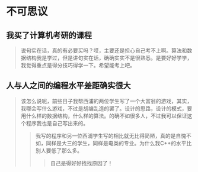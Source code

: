 # 不可思议

## 我买了计算机考研的课程

> 说句实在话，真的有必要买吗？哎，主要还是担心自己考不上啊。算法和数据结构我是学过，但是讲句实在话，确确实实不是很熟悉。是要好好学学，我觉得重点是得分技巧得学一下。希望能考上吧。

## 人与人之间的编程水平差距确实很大

> 该怎么说呢，前些日子我帮西浦的两位学生写了一个大富翁的游戏，其实，我哪会写什么游戏，不过是胡编乱造的罢了。设计的思路，设计的模式，要用什么样的数据结构，什么样的算法。的确不如很多人，不过我可以保证这个程序我也是自己写出来的。
>> 我写的程序和另一位西浦学生写的相比就无比得简陋，真的是自愧不如，同样是大三的学生，同样是电类的专业。为什么我C++的水平比别人要低了那么多。
>>>自己是得好好找找原因了！